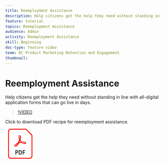 ```yaml
---
title: Reemployment Assistance
description: Help citizens get the help they need without standing in line with all-digital application forms that can go live in days.
feature: tutorial
topics: Reemployment Assistance
audience: Admin
activity: Reemployment Assistance
skill: Beginning
doc-type: feature video
team: DC Product Marketing Retention and Engagement
thumbnail:
---
```


# Reemployment Assistance

Help citizens get the help they need without standing in line with all-digital application forms that can go live in days.

>[!VIDEO](https://video.tv.adobe.com/v/33809?hidetitle=true)

Click to download PDF recipe for reemployment assistance.

[![Download PDF Recipe](../assets/acrobat_PDF_96.png)](../assets/UseCaseRecipe-EN-CreatingWebForms-Reemployment.pdf)